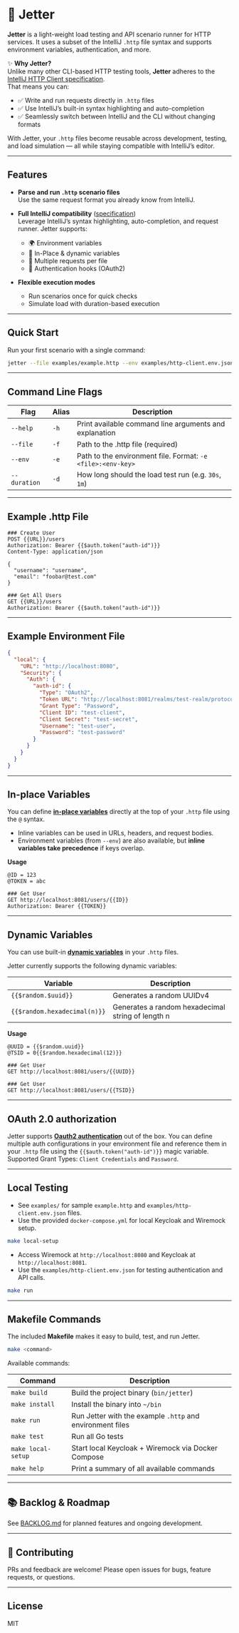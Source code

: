 # 🚀 Jetter

**Jetter** is a light-weight load testing and API scenario runner for HTTP services. It uses a subset of the IntelliJ `.http` file syntax and supports environment variables, authentication, and more.

✨ **Why Jetter?**  
Unlike many other CLI-based HTTP testing tools, **Jetter** adheres to the [IntelliJ HTTP Client specification](https://www.jetbrains.com/help/idea/http-client-in-product-code-editor.html).  
That means you can:
- ✅ Write and run requests directly in `.http` files
- ✅ Use IntelliJ’s built-in syntax highlighting and auto-completion
- ✅ Seamlessly switch between IntelliJ and the CLI without changing formats

With Jetter, your `.http` files become reusable across development, testing, and load simulation — all while staying compatible with IntelliJ’s editor.

---

## Features

- **Parse and run `.http` scenario files**  
  Use the same request format you already know from IntelliJ.

- **Full IntelliJ compatibility** ([specification](https://www.jetbrains.com/help/idea/http-client-in-product-code-editor.html))  
  Leverage IntelliJ’s syntax highlighting, auto-completion, and request runner. Jetter supports:
  - 🌍 Environment variables
  - 📝 In-Place & dynamic variables
  - 📑 Multiple requests per file
  - 🔑 Authentication hooks (OAuth2)

- **Flexible execution modes**
  - Run scenarios once for quick checks
  - Simulate load with duration-based execution

---

## Quick Start

Run your first scenario with a single command:

```sh
jetter --file examples/example.http --env examples/http-client.env.json:local
```

---

## Command Line Flags

| Flag                | Alias | Description                                                                                  |
|---------------------|-------|----------------------------------------------------------------------------------------------|
| `--help`            | `-h`  | Print available command line arguments and explanation                                        |
| `--file`            | `-f`  | Path to the .http file (required)                                                            |
| `--env`             | `-e`  | Path to the environment file. Format: `-e <file>:<env-key>`                                  |
| `--duration`        | `-d`  | How long should the load test run (e.g. `30s`, `1m`)                                         |

---

## Example .http File

```text
### Create User
POST {{URL}}/users
Authorization: Bearer {{$auth.token("auth-id")}}
Content-Type: application/json

{
  "username": "username",
  "email": "foobar@test.com"
}

### Get All Users
GET {{URL}}/users
Authorization: Bearer {{$auth.token("auth-id")}}
```

---

## Example Environment File

```json
{
  "local": {
    "URL": "http://localhost:8080",
    "Security": {
      "Auth": {
        "auth-id": {
          "Type": "OAuth2",
          "Token URL": "http://localhost:8081/realms/test-realm/protocol/openid-connect/token",
          "Grant Type": "Password",
          "Client ID": "test-client",
          "Client Secret": "test-secret",
          "Username": "test-user",
          "Password": "test-password"
        }
      }
    }
  }
}
```

---

## In-place Variables

You can define **[in-place variables](https://www.jetbrains.com/help/idea/http-client-variables.html#in-place-variables)** directly at the top of your `.http` file using the `@` syntax.  

- Inline variables can be used in URLs, headers, and request bodies.
- Environment variables (from `--env`) are also available, but **inline variables take precedence** if keys overlap.

**Usage**

```text
@ID = 123
@TOKEN = abc

### Get User
GET http://localhost:8081/users/{{ID}}
Authorization: Bearer {{TOKEN}}
```


---

## Dynamic Variables

You can use built-in **[dynamic variables](https://www.jetbrains.com/help/idea/http-client-variables.html#dynamic-variables)** in your `.http` files.  

Jetter currently supports the following dynamic variables:

| Variable                     | Description                                       |
|------------------------------|---------------------------------------------------|
| `{{$random.$uuid}}`  | Generates a random UUIDv4                         |
| `{{$random.hexadecimal(n)}}` | Generates a random hexadecimal string of length n |

**Usage**

```text
@UUID = {{$random.uuid}}
@TSID = 0{{$random.hexadecimal(12)}}

### Get User
GET http://localhost:8081/users/{{UUID}}

### Get User
GET http://localhost:8081/users/{{TSID}}
```

---

## OAuth 2.0 authorization
Jetter supports **[Oauth2 authentication](https://www.jetbrains.com/help/idea/oauth-2-0-authorization.html)** out of the box. You can define multiple auth configurations in your environment file and reference them in your `.http` file using the `{{$auth.token("auth-id")}}` magic variable. Supported Grant Types: `Client Credentials` and `Password`.

---

## Local Testing
- See `examples/` for sample `example.http` and `examples/http-client.env.json` files.
- Use the provided `docker-compose.yml` for local Keycloak and Wiremock setup.

```sh
make local-setup
```

- Access Wiremock at `http://localhost:8080` and Keycloak at `http://localhost:8081`.
- Use the `examples/http-client.env.json` for testing authentication and API calls.

```sh
make run
```

---

## Makefile Commands

The included **Makefile** makes it easy to build, test, and run Jetter.

```sh
make <command>
```

Available commands:

| Command            | Description                                                   |
|--------------------|---------------------------------------------------------------|
| `make build`       | Build the project binary (`bin/jetter`)                    |
| `make install`     | Install the binary into `~/bin`                            |
| `make run`         | Run Jetter with the example `.http` and environment files  |
| `make test`        | Run all Go tests                                           |
| `make local-setup` | Start local Keycloak + Wiremock via Docker Compose         |
| `make help`        | Print a summary of all available commands                  |

---

## 📚 Backlog & Roadmap
See [BACKLOG.md](./BACKLOG.md) for planned features and ongoing development.

---

## 🤝 Contributing
PRs and feedback are welcome! Please open issues for bugs, feature requests, or questions.

---

## License
MIT

